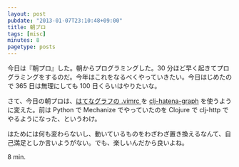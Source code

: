 ```yaml
---
layout: post
pubdate: "2013-01-07T23:10:48+09:00"
title: 朝プロ
tags: [misc]
minutes: 8
pagetype: posts
---
```


今日は『朝プロ』した。朝からプログラミングした。30 分ほど早く起きてプログラミングをするのだ。今年はこれをなるべくやっていきたい。今日はじめたので 365 日は無理にしても 100 日くらいはやりたいな。

さて、今日の朝プロは、[はてなグラフの .vimrc ][hatena-graph-vimrc] を [clj-hatena-graph][clj-hatena-graph] を使うように変えた。前は Python で Mechanize でやっていたのを Clojure で clj-http でやるようになった、というわけ。

はためには何も変わらないし、動いているものをわざわざ置き換えるなんて、自己満足としか言いようがない。でも、楽しいんだから良いよね。

8 min.

[hatena-graph-vimrc]: http://graph.hatena.ne.jp/bouzuya/.vimrc/
[clj-hatena-graph]: https://github.com/bouzuya/clj-hatena-graph

